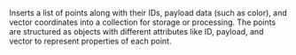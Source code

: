 Inserts a list of points along with their IDs, payload data (such as color), and vector coordinates into a collection for storage or processing. The points are structured as objects with different attributes like ID, payload, and vector to represent properties of each point.